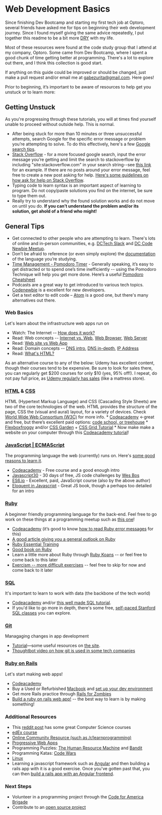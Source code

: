# Web Development Basics
Since finishing Dev Bootcamp and starting my first tech job at Optoro, several friends have asked me for tips on beginning their web development journey. Since I found myself giving the same advice repeatedly, I put together this readme to be a bit more [DRY](https://en.wikipedia.org/wiki/Don%27t_repeat_yourself) with my life.

Most of these resources were found at the code study group that I attend at my company, Optoro. Some came from Dev Bootcamp, where I spent a good chunk of time getting better at programming. There's a lot to explore out there, and I think this collection is good start.

If anything on this guide could be improved or should be changed, just make a pull request and/or email me at gabezurita@gmail.com. Here goes!

Prior to beginning, it’s important to be aware of resources to help get you unstuck or to learn more:

## Getting Unstuck
As you're progressing through these tutorials, you will at times find yourself unable to proceed without outside help. This is normal. 
* After being stuck for more than 10 minutes or three unsuccessful attempts, search Google for the specific error message or problem you’re attempting to solve. To do this effectively, here's a few [Google search tips](https://www.reddit.com/r/LifeProTips/comments/3yis0k/lpt_how_to_get_the_most_out_of_googlesearch/).
* [Stack Overflow](https://stackoverflow.com/) - for a more focused google search, input the error message you’re getting and limit the search to stackoverflow by including "site:stackoverflow.com" in your search string--see [this link](https://www.google.com/search?ei=PRJWW5DJOMjBjwTW2oqAAw&q=%22no+implicit+conversion+from+nil+to+integer%22+ruby+site%3Astackoverflow.com&oq=%22no+implicit+conversion+from+nil+to+integer%22+ruby+site%3Astackoverflow.com&gs_l=psy-ab.3...9291.9872..10082...0.0...106.465.4j1......0....1..gws-wiz.......0i71.EoxpbF8ncwE) for an example. If there are no posts around your error message, feel free to create a new post asking for help. [Here's some guidelines on how ask for help on Stack Overflow](https://stackoverflow.com/help/how-to-ask).    
* Typing code to learn syntax is an important aspect of learning to program. Do not copy/paste solutions you find on the internet, be sure to type them out.
* Really try to understand why the found solution works and do not move on until you do. **If you can’t understand the problem and/or its solution, get ahold of a friend who might!**

## General Tips
* Get connected to other people who are attempting to learn. There's lots of online and in-person communities, e.g. [DCTech Slack](http://www.dctechslack.com/) and [DC Code Newbie Meetup](https://www.meetup.com/CodeNewbie-DC/).
* Don’t be afraid to reference (or even simply explore) the [documentation](http://devdocs.io/ruby~2.4/) of the language you’re studying.
* [Time Management - Pomodoro Timer](https://cirillocompany.de/pages/pomodoro-technique) - Generally speaking, it’s easy to get distracted or to spend one’s time inefficiently -- using the Pomodoro Technique will help you get more done. Here’s a useful [Pomodoro Cheatsheet](http://i.imgur.com/zB4YdEi.png)
* Podcasts are a great way to get introduced to various tech topics. [Codenewbie](https://www.codenewbie.org/podcast) is a excellent for new developers.
* Get a text editor to edit code – [Atom](https://atom.io/) is a good one, but there's many alternatives out there.

### Web Basics
Let's learn about the infrastructure web apps run on
   * Watch: The Internet -- <a href="https://www.youtube.com/watch?v=AEaKrq3SpW8" target="_blank">How does it work?</a>
   * Read: Web concepts -- <a href="http://skillcrush.com/2012/08/19/the-internet-vs-the-web/" target="_blank">Internet vs. Web</a>, <a href="http://skillcrush.com/2012/10/01/web-browsers/" target="_blank">Web Browser</a>, <a href="http://skillcrush.com/2012/07/03/web-server-2/" target="_blank">Web Server</a>
   * Read: <a href="http://skillcrush.com/2013/03/28/websites-vs-web-applications/" target="_blank">Web site vs Web App</a>
   * Read: Domain concepts -- <a href="http://coding.smashingmagazine.com/2011/05/25/introduction-to-dns-explaining-the-dreaded-dns-delay/" target="_blank">DNS intro</a>, <a href="http://skillcrush.com/2012/04/24/dns/" target="_blank">DNS in-depth</a>, <a href="http://skillcrush.com/2012/07/03/ip-address-2/" target="_blank">IP Address</a>
   * Read: <a href="http://skillcrush.com/2012/04/02/html/" target="_blank">What's HTML?</a>

As an alternative course to any of the below: Udemy has excellent content, though their courses tend to be expensive. Be sure to look for sales there, you can regularly get $200 courses for only $10 (yes, 95% off!). I repeat, do not pay full price, as [Udemy regularly has sales](https://www.reddit.com/r/learnprogramming/comments/6rc5tf/how_often_do_udemy_courses_go_on_sale/) (like a mattress store).

### [HTML](http://devdocs.io/html/) & [CSS](http://devdocs.io/css/)
HTML (Hypertext Markup Language) and CSS (Cascading Style Sheets) are two of the core technologies of the web. HTML provides the structure of the page, CSS the (visual and aural) layout, for a variety of devices. Check [World Wide Web Consortium (W3C)](https://www.w3.org/standards/webdesign/htmlcss) for more info.
    * [Codeacademy](https://www.codecademy.com/learn/web) ←great and free, but there’s excellent paid options: [code school, or treehouse](https://www.reddit.com/r/learnprogramming/comments/1dvhrt/codecademy_vs_code_school_vs_treehouse/)
    * [Flexboxfroggy](http://flexboxfroggy.com/) and/or [CSS Garden](http://cssgridgarden.com/) + [CSS Grid Tutorial](https://mozilladevelopers.github.io/playground/)
    * Now make make a website on your computer through this [Codeacademy tutorial](https://www.codecademy.com/articles/local-web-page)!

### [JavaScript | ECMAScript](http://devdocs.io/javascript/)
The programming language the web (currently) runs on. Here's [some good reasons to learn it](http://www.bestprogramminglanguagefor.me/why-learn-javascript).
* [Codeacademy](https://www.codecademy.com/learn/javascript) - Free course and a good enough intro
* [Javascript30](https://javascript30.com/) - 30 days of free, JS code challenges by [Wes Bos](https://twitter.com/wesbos)
* [ES6.io](https://es6.io/) - Excellent, paid, JavaScript course (also by the above author)  
* [Eloquent in Javascript](http://eloquentjavascript.net/) - Great JS book, though a perhaps too detailed for an intro

### [Ruby](http://devdocs.io/ruby/)
A beginner friendly programming language for the back-end. Feel free to go work on these things at a programming meetup such as [this one](https://www.meetup.com/dcruby/)!
* [Codeacademy](https://www.codecademy.com/learn/learn-rails) (it’s good to know [how to read Ruby error messages](https://learn.co/lessons/ruby-lecture-reading-error-messages) for this)
* [A good article giving you a general outlook on Ruby](https://hackhands.com/beginners-guide-ruby/)
* [Ruby Essential Training](https://www.lynda.com/Ruby-tutorials/essential-training/47905-2.html?srchtrk=index:1%0Alinktypeid:2%0Aq:ruby%0Apage:1%0As:relevance%0Asa:true%0Aproducttypeid:2)
* [Good book on Ruby](http://poignant.guide/)
* Learn a little more about Ruby through [Ruby Koans](http://rubykoans.com/) -- or feel free to come back to this later
* [Exercism -- more difficult exercises](http://exercism.io/languages/ruby/about) -- feel free to skip for now and come back to it later

### [SQL](https://www.reddit.com/r/explainlikeimfive/comments/1jid0b/eli5_what_is_a_database_and_what_is_sql_language/)
It's important to learn to work with data (the backbone of the tech world)
* [Codeacademy](https://www.codecademy.com/learn/learn-sql) and/or [this well made SQL tutorial](http://sqlzoo.net/wiki/SELECT_basics).
* If you'd like to go more in depth, there's some free, [self-paced Stanford SQL classes](https://lagunita.stanford.edu/courses/DB/SQL/SelfPaced/about) you can explore.

### [Git](https://guides.github.com/introduction/git-handbook/)
Managaging changes in app development
* [Tutorial](https://learngitbranching.js.org/)—some useful resources on [the site](http://try.github.io/).
* [Thoughtbot video on how git is used in some tech companies](https://thoughtbot.com/upcase/videos/git-workflow)

### [Ruby on Rails](http://devdocs.io/rails/)
Let's start making web apps!
* [Codeacademy](https://www.codecademy.com/learn/learn-rails)
* Buy a Used or Refurbished [Macbook](https://www.amazon.com/Apple-MacBook-15-4-Inch-Laptop-Yosemite/dp/B00PZLRWVE/ref=pd_sbs_147_4?_encoding=UTF8&pd_rd_i=B00PZLRWVE&pd_rd_r=4S2TWVDYFN5F2HC06GTY&pd_rd_w=yYbjY&pd_rd_wg=cWZlC&psc=1&refRID=4S2TWVDYFN5F2HC06GTY) and [set up your dev environment](https://github.com/codehbs/computer-setup/blob/master/mac-instructions.md)
* Get more Rails practice through [Rails for Zombies](http://railsforzombies.org/)
* [Build a ruby on rails web app!](https://emkaydeum.wordpress.com/2016/04/28/tutorial-build-a-rails-app-using-the-nasa-astronomy-photo-of-the-day-api/) -- the best way to learn is by making something!

### Additional Resources
* This [reddit post](https://amp.reddit.com/r/learnprogramming/comments/43dvma/best_online_courses_you_took/) has some great Computer Science courses
* [edEx course](https://www.edx.org/course/introduction-computer-science-mitx-6-00-1x-11)
* [Online Community Resource (such as /r/learnprogramming)](https://www.reddit.com/r/learnprogramming/wiki/index)
* [Progressive Web Apps](https://developers.google.com/web/ilt/pwa/)
* Programming Puzzles: [The Human Resource Machine](https://tomorrowcorporation.com/humanresourcemachine) and [Bandit](http://overthewire.org/wargames/bandit/)
* Programming Katas: [Code Wars](http://www.codewars.com/)
* [Linux](https://bash.cyberciti.biz/guide/Main_Page)
* Learning a javascript framework such as [Angular](https://thinkster.io/a-better-way-to-learn-angularjs) and then building a rails app with it is a good exercise. Once you've gotten past that, you can then [build a rails app with an Angular frontend](https://thinkster.io/tutorials/angular-rails).

### Next Steps
* Volunteer in a programming project through the [Code for America Brigade](http://brigade.codeforamerica.org/brigade/)
* Contribute to an [open source project](https://github.com/MunGell/awesome-for-beginners)
